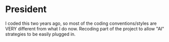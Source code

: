 # President
I coded this two years ago, so most of the coding conventions/styles are VERY different from what I do now. Recoding part of the project to allow "AI" strategies to be easily plugged in.
